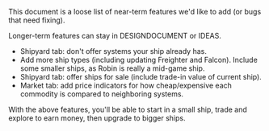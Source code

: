 This document is a loose list of near-term features we'd like to add (or bugs that need fixing).

Longer-term features can stay in DESIGNDOCUMENT or IDEAS.

- Shipyard tab: don't offer systems your ship already has.
- Add more ship types (including updating Freighter and Falcon).  Include some smaller ships, as Robin is really a mid-game ship.
- Shipyard tab: offer ships for sale (include trade-in value of current ship).
- Market tab: add price indicators for how cheap/expensive each commodity is compared to neighboring systems.

With the above features, you'll be able to start in a small ship, trade and explore to earn money, then upgrade to bigger ships.